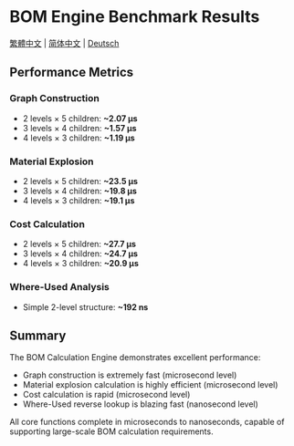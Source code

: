 # BOM Engine Benchmark Results

[繁體中文](./docs/BENCHMARK_RESULTS.zh-TW.md) | [简体中文](./docs/BENCHMARK_RESULTS.zh-CN.md) | [Deutsch](./docs/BENCHMARK_RESULTS.de.md)

## Performance Metrics

### Graph Construction
- 2 levels × 5 children: **~2.07 µs**
- 3 levels × 4 children: **~1.57 µs**
- 4 levels × 3 children: **~1.19 µs**

### Material Explosion
- 2 levels × 5 children: **~23.5 µs**
- 3 levels × 4 children: **~19.8 µs**
- 4 levels × 3 children: **~19.1 µs**

### Cost Calculation
- 2 levels × 5 children: **~27.7 µs**
- 3 levels × 4 children: **~24.7 µs**
- 4 levels × 3 children: **~20.9 µs**

### Where-Used Analysis
- Simple 2-level structure: **~192 ns**

## Summary

The BOM Calculation Engine demonstrates excellent performance:

- Graph construction is extremely fast (microsecond level)
- Material explosion calculation is highly efficient (microsecond level)
- Cost calculation is rapid (microsecond level)
- Where-Used reverse lookup is blazing fast (nanosecond level)

All core functions complete in microseconds to nanoseconds, capable of supporting large-scale BOM calculation requirements.
